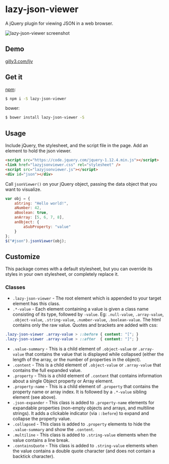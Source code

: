 ﻿# lazy-json-viewer

A jQuery plugin for viewing JSON in a web browser.

![lazy-json-viewer screenshot](http://gilly3.com/ljv/ljv.png?1)

## Demo

[gilly3.com/ljv](http://gilly3.com/ljv/)

## Get it

[npm](https://www.npmjs.com/package/lazy-json-viewer):

```sh
$ npm i -S lazy-json-viewer
```

bower:

```sh
$ bower install lazy-json-viewer -S
```

## Usage

Include jQuery, the stylesheet, and the script file in the page.  Add an element to hold the json viewer.

```html
<script src="https://code.jquery.com/jquery-1.12.4.min.js"></script>
<link href="lazyjsonviewer.css" rel="stylesheet" />
<script src="lazyjsonviewer.js"></script>
<div id="json"></div>
```

Call `jsonViewer()` on your jQuery object, passing the data object that you want to visualize.

```javascript
var obj = {
    aString: "Hello world!",
    aNumber: 42,
    aBoolean: true,
    anArray: [5, 6, 7, 8],
    anObject: {
        aSubProperty: "value"
    }
};
$("#json").jsonViewer(obj);
```

## Customize

This package comes with a default stylesheet, but you can override its styles in your own stylesheet, or completely replace it.

### Classes

* `.lazy-json-viewer` - The root element which is appended to your target element has this class.
* `.*-value` - Each element containing a value is given a class name consisting of its type, followed by `-value`. Eg: `.null-value`, `.array-value`, `.object-value`, `.string-value`, `.number-value`, `.boolean-value`.  The html contains only the raw value. Quotes and brackets are added with css:

```css
.lazy-json-viewer .array-value > ::before { content: "["; }
.lazy-json-viewer .array-value > ::after  { content: "]"; }
```

* `.value-summary` - This is a child element of `.object-value` or `.array-value` that contains the value that is displayed while collapsed (either the length of the array, or the number of properties in the object).
* `.content` - This is a child element of `.object-value` or `.array-value` that contains the full expanded value.
* `.property` - This is a child element of `.content` that contains information about a single Object property or Array element.
* `.property-name` - This is a child element of `.property` that contains the property name or array index.  It is followed by a `.*-value` sibling element (see above).
* `.json-expander` - This class is added to `.property-name` elements for expandable properties (non-empty objects and arrays, and multiline strings).  It adds a clickable indicator (via `::before`) to expand and collapse the property value.
* `.collapsed` - This class is added to `.property` elements to hide the `.value-summary` and show the `.content`.
* `.multiline` - This class is added to `.string-value` elements when the value contains a line break.
* `.containsQuote` - This class is added to `.string-value` elements when the value contains a double quote character (and does not contain a backtick character).
